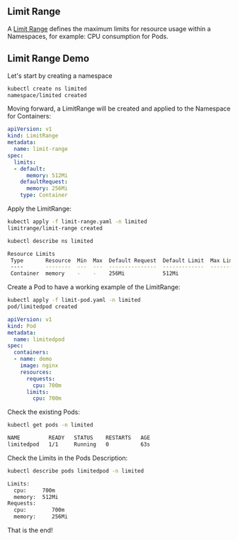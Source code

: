 ## Limit Range 

A [Limit Range](https://kubernetes.io/docs/concepts/policy/limit-range/) defines the maximum limits for resource usage within a Namespaces, for example: CPU consumption for Pods.


## Limit Range Demo


Let's start by creating a namespace
```bash
kubectl create ns limited
namespace/limited created
```

Moving forward, a LimitRange will be created and applied to the Namespace for Containers:
```YAML
apiVersion: v1
kind: LimitRange
metadata:
  name: limit-range
spec:
  limits:
  - default:
      memory: 512Mi
    defaultRequest:
      memory: 256Mi
    type: Container
```

Apply the LimitRange:
```bash
kubectl apply -f limit-range.yaml -n limited
limitrange/limit-range created
```

```bash
kubectl describe ns limited

Resource Limits
 Type       Resource  Min  Max  Default Request  Default Limit  Max Limit/Request Ratio
 ----       --------  ---  ---  ---------------  -------------  -----------------------
 Container  memory    -    -    256Mi            512Mi
```

Create a Pod to have a working example of the LimitRange:
```bash
kubectl apply -f limit-pod.yaml -n limited
pod/limitedpod created
```

```YAML
apiVersion: v1
kind: Pod
metadata:
  name: limitedpod
spec:
  containers:
  - name: demo
    image: nginx
    resources:
      requests:
        cpu: 700m
      limits:
        cpu: 700m
```
Check the existing Pods:

```bash
kubectl get pods -n limited

NAME         READY   STATUS    RESTARTS   AGE
limitedpod   1/1     Running   0          63s
```

Check the Limits in the Pods Description:
```bash
kubectl describe pods limitedpod -n limited

Limits:
  cpu:     700m
  memory:  512Mi
Requests:
  cpu:        700m
  memory:     256Mi
```

That is the end!